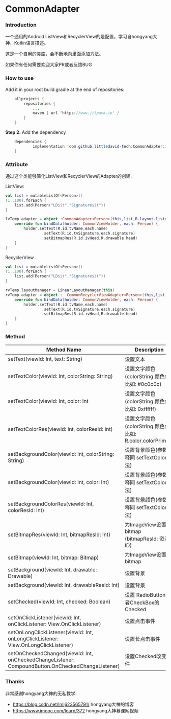 # CommonAdapter

### Introduction

一个通用的Android ListView和RecyclerView的是配置，学习自hongyang大神，Kotlin语言描述。

这是一个自用的类库，会不断地向里面添加方法。

如果你有任何需要欢迎大家PR或者反馈BUG



### How to use

Add it in your root build.gradle at the end of repositories:

```java
	allprojects {
		repositories {
			...
			maven { url 'https://www.jitpack.io' }
		}
	}
```

**Step 2.** Add the dependency

```java
	dependencies {
	        implementation 'com.github.littledavid-tech:CommonAdapter:1.0'
	}
```



### Attribute

通过这个类能够简化ListView和RecyclerView的Adapter的创建.

ListView:

```kotlin
val list = mutableListOf<Person>()
(1..100).forEach {
    list.add(Person("LD$it","Signature$it"))
}

lvTemp.adapter = object :CommonAdapter<Person>(this,list,R.layout.listview_item_temp){
    override fun bindData(holder: CommonViewHolder, each: Person) {
        holder.setText(R.id.tvName,each.name)
                .setText(R.id.tvSignature,each.signature)
                .setBitmapRes(R.id.ivHead,R.drawable.head)
    }
}
```



RecyclerView

```kotlin
val list = mutableListOf<Person>()
(1..100).forEach {
    list.add(Person("LD$it","Signature$it"))
}

rvTemp.layoutManager = LinearLayoutManager(this)
rvTemp.adapter = object :  CommonRecyclerViewAdapter<Person>(this,list,R.layout.listview_item_temp){
    override fun bindData(holder: CommonViewHolder, each: Person) {
        holder.setText(R.id.tvName,each.name)
                .setText(R.id.tvSignature,each.signature)
                .setBitmapRes(R.id.ivHead,R.drawable.head)
    }
}
```



### Method

| Method Name                              | Description                              |
| ---------------------------------------- | ---------------------------------------- |
| setText(viewId: Int, text: String)       | 设置文本                                     |
| setTextColor(viewId: Int, colorString: String) | 设置文字颜色(colorString 颜色值 比如: #0c0c0c)      |
| setTextColor(viewId: Int, color: Int     | 设置文字颜色(colorString 颜色值 比如: 0xffffff)     |
| setTextColorRes(viewId: Int, colorResId: Int) | 设置文字颜色(colorString 颜色值 比如: R.color.colorPrimary |
| setBackgroundColor(viewId: Int, colorString: String) | 设置背景颜色(参数解释同 setTextColor方法)             |
| setBackgroundColor(viewId: Int, color: Int) | 设置背景颜色(参数解释同 setTextColor方法)             |
| setBackgroundColorRes(viewId: Int, colorResId: Int) | 设置背景颜色(参数解释同 setTextColor方法)             |
| setBitmapRes(viewId: Int, bitmapResId: Int) | 为ImageView设置bitmap (bitmapResId: 资源ID)   |
| setBitmap(viewId: Int, bitmap: Bitmap)   | 为ImageView设置bitmap                       |
| setBackground(viewId: Int, drawable: Drawable) | 设置背景                                     |
| setBackground(viewId: Int, drawableResId: Int) | 设置背景                                     |
| setChecked(viewId: Int, checked: Boolean) | 设置 RadioButton或者CheckBox的Checked         |
| setOnClickListener(viewId: Int, onClickListener: View.OnClickListener) | 设置点击事件                                   |
| setOnLongClickListener(viewId: Int, onLongClickListener: View.OnLongClickListener) | 设置长点击事件                                  |
| setOnCheckedChanged(viewId: Int, onCheckedChangeListener: CompoundButton.OnCheckedChangeListener) | 设置Checked改变事件                            |

### Thanks

非常感谢hongyang大神的无私教学:

* https://blog.csdn.net/lmj623565791/ hongyang大神的博客
* https://www.imooc.com/learn/372 hongyang大神慕课网视频